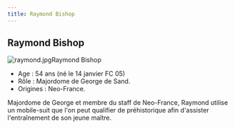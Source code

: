 ```yaml
---
title: Raymond Bishop
---
```


Raymond Bishop
--------------

![raymond.jpg](/images/stories/saga/ggundam/images/persos/raymond.jpg)Raymond Bishop   
- Age : 54 ans (né le 14 janvier FC 05)   
- Rôle : Majordome de George de Sand.   
- Origines : Neo-France.   
  
Majordome de George et membre du staff de Neo-France, Raymond utilise un mobile-suit que l'on peut qualifier de préhistorique afin d'assister l'entraînement de son jeune maître.  
